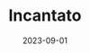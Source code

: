 ---
title: "Incantato"
excerpt: "Meaning, ___enchanted___."
gallery_name: "dolomites/incantato"
date: 2023-09-01
tags:
  - 🏔️Alps
  - 🛥️Lake
  - 🍝Italy
  - 🥾Hiking
header:
  overlay_image: cover/dolomites/Incantato-3v1.jpg
---